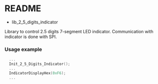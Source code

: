 # README #

* lib_2_5_digits_indicator

Library to control 2.5 digits 7-segment LED indicator.
Communication with indicator is done with SPI.

### Usage example ###
```C
  ... 
  Init_2_5_Digits_Indicator();
  ...
  IndicatorDisplayHex(0xF6);
  ...
```
